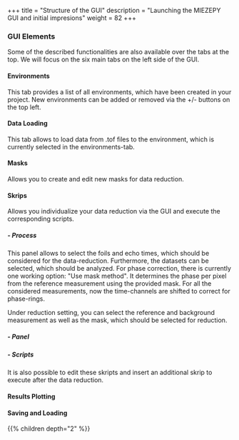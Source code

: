 +++
title = "Structure of the GUI"
description = "Launching the MIEZEPY GUI and initial impresions"
weight = 82
+++


### GUI Elements
Some of the described functionalities are also available over the tabs at the top. We will focus on the six main tabs on the left side of the GUI.
#### Environments
This tab provides a list of all environments, which have been created in your project. New environments can be added or removed via the +/- buttons on the top left.
#### Data Loading
This tab allows to load data from .tof files to the environment, which is currently selected in the environments-tab.
#### Masks
Allows you to create and edit new masks for data reduction.
#### Skrips
Allows you individualize your data reduction via the GUI and execute the corresponding scripts. 
##### - Process
This panel allows to select the foils and echo times, which should be considered for the data-reduction. Furthermore, the datasets can be selected, which should be analyzed. For phase correction, there is currently one working option: "Use mask method". It determines the phase per pixel from the reference measurement using the provided mask. For all the considered measurements, now the time-channels are shifted to correct for phase-rings.

Under reduction setting, you can select the reference and background measurement as well as the mask, which should be selected for reduction.

##### - Panel

##### - Scripts
It is also possible to edit these skripts and insert an additional skrip to execute after the data reduction.
#### Results Plotting

#### Saving and Loading

{{% children depth="2" %}}

